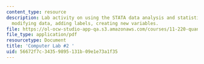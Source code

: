 ```yaml
---
content_type: resource
description: Lab activity on using the STATA data analysis and statistical software,
  modifying data, adding labels, creating new variables.
file: https://ol-ocw-studio-app-qa.s3.amazonaws.com/courses/11-220-quantitative-reasoning-statistical-methods-for-planners-i-spring-2009/56672f7c34359895131b09e1e73a1f35_MIT11_220s09_Lab2_Mar6.pdf
file_type: application/pdf
resourcetype: Document
title: 'Computer Lab #2 '
uid: 56672f7c-3435-9895-131b-09e1e73a1f35
---
```

